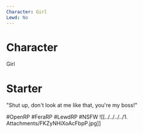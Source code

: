 ```yaml
---
Character: Girl
Lewd: No
---
```

# Character
Girl

# Starter
"Shut up, don't look at me like that, you're my boss!"

#OpenRP #FeraRP #LewdRP  #NSFW
![[../../../../1. Attachments/FKZyNHiXoAcFbpP.jpg]]